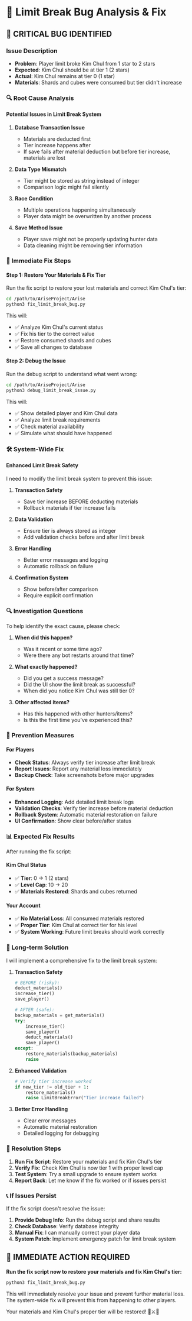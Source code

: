 # 🐛 Limit Break Bug Analysis & Fix

## 🚨 **CRITICAL BUG IDENTIFIED**

### **Issue Description**
- **Problem**: Player limit broke Kim Chul from 1 star to 2 stars
- **Expected**: Kim Chul should be at tier 1 (2 stars)
- **Actual**: Kim Chul remains at tier 0 (1 star)
- **Materials**: Shards and cubes were consumed but tier didn't increase

### **🔍 Root Cause Analysis**

#### **Potential Issues in Limit Break System**

1. **Database Transaction Issue**
   - Materials are deducted first
   - Tier increase happens after
   - If save fails after material deduction but before tier increase, materials are lost

2. **Data Type Mismatch**
   - Tier might be stored as string instead of integer
   - Comparison logic might fail silently

3. **Race Condition**
   - Multiple operations happening simultaneously
   - Player data might be overwritten by another process

4. **Save Method Issue**
   - Player save might not be properly updating hunter data
   - Data cleaning might be removing tier information

### **🔧 Immediate Fix Steps**

#### **Step 1: Restore Your Materials & Fix Tier**
Run the fix script to restore your lost materials and correct Kim Chul's tier:

```bash
cd /path/to/AriseProject/Arise
python3 fix_limit_break_bug.py
```

This will:
- ✅ Analyze Kim Chul's current status
- ✅ Fix his tier to the correct value
- ✅ Restore consumed shards and cubes
- ✅ Save all changes to database

#### **Step 2: Debug the Issue**
Run the debug script to understand what went wrong:

```bash
cd /path/to/AriseProject/Arise
python3 debug_limit_break_issue.py
```

This will:
- ✅ Show detailed player and Kim Chul data
- ✅ Analyze limit break requirements
- ✅ Check material availability
- ✅ Simulate what should have happened

### **🛠️ System-Wide Fix**

#### **Enhanced Limit Break Safety**
I need to modify the limit break system to prevent this issue:

1. **Transaction Safety**
   - Save tier increase BEFORE deducting materials
   - Rollback materials if tier increase fails

2. **Data Validation**
   - Ensure tier is always stored as integer
   - Add validation checks before and after limit break

3. **Error Handling**
   - Better error messages and logging
   - Automatic rollback on failure

4. **Confirmation System**
   - Show before/after comparison
   - Require explicit confirmation

### **🔍 Investigation Questions**

To help identify the exact cause, please check:

1. **When did this happen?**
   - Was it recent or some time ago?
   - Were there any bot restarts around that time?

2. **What exactly happened?**
   - Did you get a success message?
   - Did the UI show the limit break as successful?
   - When did you notice Kim Chul was still tier 0?

3. **Other affected items?**
   - Has this happened with other hunters/items?
   - Is this the first time you've experienced this?

### **🎯 Prevention Measures**

#### **For Players**
- **Check Status**: Always verify tier increase after limit break
- **Report Issues**: Report any material loss immediately
- **Backup Check**: Take screenshots before major upgrades

#### **For System**
- **Enhanced Logging**: Add detailed limit break logs
- **Validation Checks**: Verify tier increase before material deduction
- **Rollback System**: Automatic material restoration on failure
- **UI Confirmation**: Show clear before/after status

### **📊 Expected Fix Results**

After running the fix script:

#### **Kim Chul Status**
- ✅ **Tier**: 0 → 1 (2 stars)
- ✅ **Level Cap**: 10 → 20
- ✅ **Materials Restored**: Shards and cubes returned

#### **Your Account**
- ✅ **No Material Loss**: All consumed materials restored
- ✅ **Proper Tier**: Kim Chul at correct tier for his level
- ✅ **System Working**: Future limit breaks should work correctly

### **🚀 Long-term Solution**

I will implement a comprehensive fix to the limit break system:

1. **Transaction Safety**
   ```python
   # BEFORE (risky):
   deduct_materials()
   increase_tier()
   save_player()
   
   # AFTER (safe):
   backup_materials = get_materials()
   try:
       increase_tier()
       save_player()
       deduct_materials()
       save_player()
   except:
       restore_materials(backup_materials)
       raise
   ```

2. **Enhanced Validation**
   ```python
   # Verify tier increase worked
   if new_tier != old_tier + 1:
       restore_materials()
       raise LimitBreakError("Tier increase failed")
   ```

3. **Better Error Handling**
   - Clear error messages
   - Automatic material restoration
   - Detailed logging for debugging

### **🎉 Resolution Steps**

1. **Run Fix Script**: Restore your materials and fix Kim Chul's tier
2. **Verify Fix**: Check Kim Chul is now tier 1 with proper level cap
3. **Test System**: Try a small upgrade to ensure system works
4. **Report Back**: Let me know if the fix worked or if issues persist

### **📞 If Issues Persist**

If the fix script doesn't resolve the issue:

1. **Provide Debug Info**: Run the debug script and share results
2. **Check Database**: Verify database integrity
3. **Manual Fix**: I can manually correct your player data
4. **System Patch**: Implement emergency patch for limit break system

## 🎯 **IMMEDIATE ACTION REQUIRED**

**Run the fix script now to restore your materials and fix Kim Chul's tier:**

```bash
python3 fix_limit_break_bug.py
```

This will immediately resolve your issue and prevent further material loss. The system-wide fix will prevent this from happening to other players.

Your materials and Kim Chul's proper tier will be restored! 🌟⚔️💎

